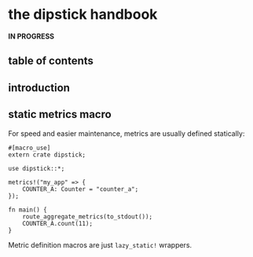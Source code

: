 # the dipstick handbook
**IN PROGRESS**

## table of contents

## introduction

## static metrics macro

For speed and easier maintenance, metrics are usually defined statically:

```rust,skt-plain
#[macro_use] 
extern crate dipstick;

use dipstick::*;

metrics!("my_app" => {
    COUNTER_A: Counter = "counter_a";
});

fn main() {
    route_aggregate_metrics(to_stdout());
    COUNTER_A.count(11);
}
```

Metric definition macros are just `lazy_static!` wrappers.
